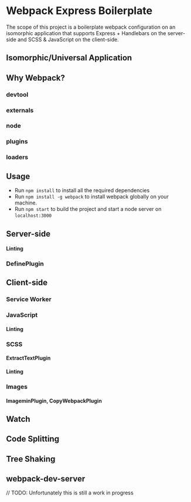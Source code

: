 # Webpack Express Boilerplate
The scope of this project is a boilerplate webpack configuration on an isomorphic application that supports Express + Handlebars on the server-side and SCSS & JavaScript on the client-side.

## Isomorphic/Universal Application

## Why Webpack?
### devtool
### externals
### node
### plugins
### loaders

## Usage
- Run `npm install` to install all the required dependencies
- Run `npm install -g webpack` to install webpack globally on your machine.
- Run `npm start` to build the project and start a node server on `localhost:3000`

## Server-side

#### Linting

### DefinePlugin

## Client-side

### Service Worker

### JavaScript

#### Linting

### SCSS
#### ExtractTextPlugin
#### Linting

### Images
#### ImageminPlugin, CopyWebpackPlugin

## Watch 

## Code Splitting

## Tree Shaking

## webpack-dev-server
// TODO: Unfortunately this is still a work in progress